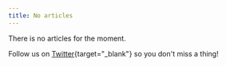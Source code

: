 ```yaml
---
title: No articles
---
```


There is no articles for the moment.

Follow us on [Twitter](https://twitter.com/unjs){target="_blank"} so you don't miss a thing!
